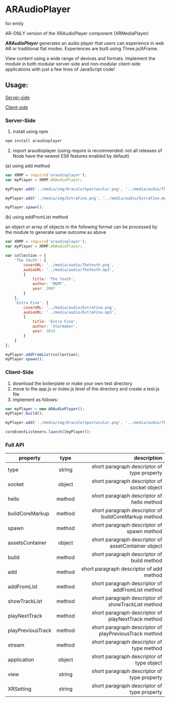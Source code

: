 # ARAudioPlayer

for emily

AR-ONLY version of the XRAudioPlayer component (XRMediaPlayer)

**_ARAudioPlayer_** generates an audio player that users can experience in web AR or traditional flat modes. Experiences are built using Three.js/AFrame.

View content using a wide range of devices and formats. Implement the module in both modular server-side and non-modular client-side applications with just a few lines of JavaScript code!

## Usage:

[Server-side](#server-side)

[Client-side](#client-side)

### Server-Side
 1. install using npm
```javascript
npm install araudioplayer
```
 2. import araudioplayer (using require is recommended: not all releases of Node have the newest ES6 features enabled by default)

 (a) using add method
```javascript
var XRMP = require('araudioplayer');
var myPlayer = XRMP.ARAudioPlayer;

myPlayer.add('../media/img/OracularSpectacular.png', '../media/audio/TheYouth.mp3' , { title: 'The Youth', author: 'MGMT', year: 2007});

myPlayer.add('../media/img/ExtraFine.png', '../media/audio/ExtraFine.mp3', { title: 'Extra Fine', author: 'Starmaker', year: 2019});

myPlayer.spawn();
```
 (b) using addFromList method


an object or array of objects in the following format can be processed by the module to generate same outcome as above

```javascript
var XRMP = require('araudioplayer');
var myPlayer = XRMP.ARAudioPlayer;

var collection = {
    'The Youth': {
        coverURL: '../media/audio/TheYouth.png',
        audioURL: '../media/audio/TheYouth.mp3',
        {
            title: 'The Youth',
            author: 'MGMT',
            year: 2007
        }
    },
    'Extra Fine': {
        coverURL: '../media/audio/ExtraFine.png',
        audioURL: '../media/audio/ExtraFine.mp3',
        {
            title: 'Extra Fine',
            author: 'Starmaker',
            year: 2019
        }
    }
};

myPlayer.addFromList(collection);
myPlayer.spawn();
```

### Client-Side

1. download the boilerplate or make your own test directory
2. move to the app.js or index.js level of the directory and create a test.js file
3. implement as follows:

```javascript
var myPlayer = new ARAudioPlayer();
myPlayer.build();

myPlayer.add('../media/img/OracularSpectacular.png', '../media/audio/TheYouth.mp3' , { title: 'The Youth', author: 'MGMT', year: 2007});

coreEventListeners.launch([myPlayer]);
```

### Full API


| property       | type   | description |
| ------------- |:-------------:| -----:|
| type          | string       | short paragraph descriptor of type property |
| socket        | object        |  short paragraph descriptor of socket object |
| hello         | method        | short paragraph descriptor of hello method|
| buildCoreMarkup | method        | short paragraph descriptor of buildCoreMarkup method|
| spawn         | method        | short paragraph descriptor of spawn method|
| assetsContainer | object        | short paragraph descriptor of assetContainer object |
| build         | method        | short paragraph descriptor of build method |
| add           | method        | short paragraph descriptor of add method |
| addFromList   | method        | short paragraph descriptor of addFromList method |
| showTrackList | method        | short paragraph descriptor of showTrackList method |
| playNextTrack | method        | short paragraph descriptor of playNextTrack method |
| playPreviousTrack | method  |  short paragraph descriptor of playPreviousTrack method |
| stream        | method        | short paragraph descriptor of type method |
| application   | object        | short paragraph descriptor of type object |
| view          | string        | short paragraph descriptor of type property |
| XRSetting     | string        | short paragraph descriptor of type property |